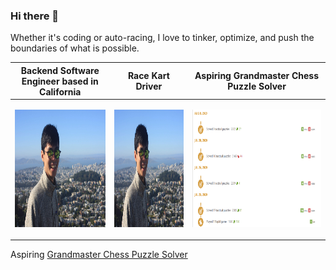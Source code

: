 ### Hi there 👋

<!--
**zhangj150/zhangj150** is a ✨ _special_ ✨ repository because its `README.md` (this file) appears on your GitHub profile.

Here are some ideas to get you started:

- 🔭 I’m currently working on ...
- 🌱 I’m currently learning ...
- 👯 I’m looking to collaborate on ...
- 🤔 I’m looking for help with ...
- 💬 Ask me about ...
- 📫 How to reach me: ...
- 😄 Pronouns: ...
- ⚡ Fun fact: ...
-->

Whether it's coding or auto-racing, I love to tinker, optimize, and push the boundaries of what is possible.

| Backend Software Engineer based in California | Race Kart Driver  | Aspiring Grandmaster Chess Puzzle Solver  |
|---|---|---|
|  <p align="center"> <img src="https://github.com/zhangj150/zhangj150/blob/master/picOfMETwinPeaks.JPG" width="270" height="187.5"/></p> | <img src="https://github.com/zhangj150/zhangj150/blob/master/picOfMETwinPeaks.JPG" width="270" height="187.5"/>  | <p align="center"><img src="https://github.com/zhangj150/zhangj150/blob/master/PuzzleProgress.PNG" width="470" height="187.5"/></p> | 

Aspiring [Grandmaster Chess Puzzle Solver](https://lichess.org/@/zhangj150)



